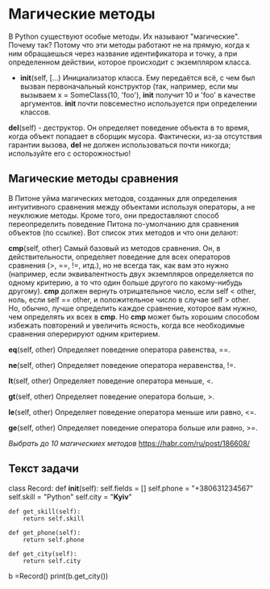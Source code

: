 # Магические методы
В Python существуют особые методы. Их называют "магические". Почему так? Потому что эти методы работают не на прямую, когда к ним обращаешься через название идентификатора и точку, а при определенном действии, которое происходит с экземпляром класса.

- __init__(self, [...)
Инициализатор класса. Ему передаётся всё, с чем был вызван первоначальный конструктор (так, например, если мы вызываем x = SomeClass(10, 'foo'), __init__ получит 10 и 'foo' в качестве аргументов. __init__ почти повсеместно используется при определении классов.

__del__(self) - деструктор. Он определяет поведение объекта в то время, когда объект попадает в сборщик мусора. Фактически, из-за отсутствия гарантии вызова, __del__ не должен использоваться почти никогда; используйте его с осторожностью!

## Магические методы сравнения

В Питоне уйма магических методов, созданных для определения интуитивного сравнения между объектами используя операторы, а не неуклюжие методы. Кроме того, они предоставляют способ переопределить поведение Питона по-умолчанию для сравнения объектов (по ссылке). Вот список этих методов и что они делают:


__cmp__(self, other)
Самый базовый из методов сравнения. Он, в действительности, определяет поведение для всех операторов сравнения (>, ==, !=, итд.), но не всегда так, как вам это нужно (например, если эквивалентность двух экземпляров определяется по одному критерию, а то что один больше другого по какому-нибудь другому). __cmp__ должен вернуть отрицательное число, если self < other, ноль, если self == other, и положительное число в случае self > other. Но, обычно, лучше определить каждое сравнение, которое вам нужно, чем определять их всех в __cmp__. Но __cmp__ может быть хорошим способом избежать повторений и увеличить ясность, когда все необходимые сравнения оперерируют одним критерием.

__eq__(self, other)
Определяет поведение оператора равенства, ==.

__ne__(self, other)
Определяет поведение оператора неравенства, !=.

__lt__(self, other)
Определяет поведение оператора меньше, <.

__gt__(self, other)
Определяет поведение оператора больше, >.

__le__(self, other)
Определяет поведение оператора меньше или равно, <=.

__ge__(self, other)
Определяет поведение оператора больше или равно, >=.

*Выбрать до 10 магическиех методов*
https://habr.com/ru/post/186608/

## Текст задачи
class Record:
    def __init__(self):
        self.fields = []
        self.phone = "+380631234567"
        self.skill = "Python"
        self.city = "**Kyiv**"
 
    def get_skill(self):
        return self.skill

    def get_phone(self):
        return self.phone

    def get_city(self):
        return self.city

b =Record()
print(b.get_city())
